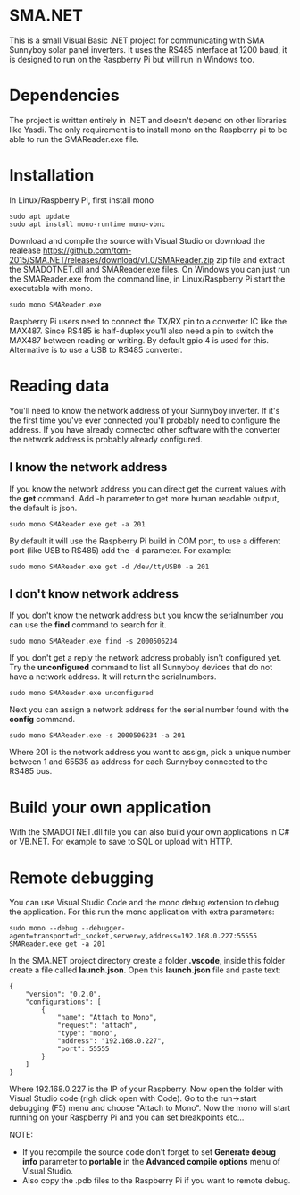 # SMA.NET
This is a small Visual Basic .NET project for communicating with SMA Sunnyboy solar panel inverters. It uses the RS485 interface at 1200 baud, it is designed to run on the Raspberry Pi but will run in Windows too.

# Dependencies
The project is written entirely in .NET and doesn't depend on other libraries like Yasdi. The only requirement is to install mono on the Raspberry pi to be able to run the SMAReader.exe file.

# Installation
In Linux/Raspberry Pi, first install mono

```
sudo apt update
sudo apt install mono-runtime mono-vbnc
```

Download and compile the source with Visual Studio or download the realease https://github.com/tom-2015/SMA.NET/releases/download/v1.0/SMAReader.zip zip file and extract the SMADOTNET.dll and SMAReader.exe files.
On Windows you can just run the SMAReader.exe from the command line, in Linux/Raspberry Pi start the executable with mono.

```
sudo mono SMAReader.exe
```

Raspberry Pi users need to connect the TX/RX pin to a converter IC like the MAX487. Since RS485 is half-duplex you'll also need a pin to switch the MAX487 between reading or writing. By default gpio 4 is used for this. Alternative is to use a USB to RS485 converter.

# Reading data
You'll need to know the network address of your Sunnyboy inverter. If it's the first time you've ever connected you'll probably need to configure the address. If you have already connected other software with the converter the network address is probably already configured.

## I know the network address
If you know the network address you can direct get the current values with the **get** command. Add -h parameter to get more human readable output, the default is json.

```
sudo mono SMAReader.exe get -a 201
```

By default it will use the Raspberry Pi build in COM port, to use a different port (like USB to RS485) add the -d parameter. For example:

```
sudo mono SMAReader.exe get -d /dev/ttyUSB0 -a 201
```

## I don't know network address
If you don't know the network address but you know the serialnumber you can use the **find** command to search for it.

```
sudo mono SMAReader.exe find -s 2000506234
```

If you don't get a reply the network address probably isn't configured yet. Try the **unconfigured** command to list all Sunnyboy devices that do not have a network address. It will return the serialnumbers.

```
sudo mono SMAReader.exe unconfigured
```

Next you can assign a network address for the serial number found with the **config** command.

```
sudo mono SMAReader.exe -s 2000506234 -a 201
```
Where 201 is the network address you want to assign, pick a unique number between 1 and 65535 as address for each Sunnyboy connected to the RS485 bus.

# Build your own application
With the SMADOTNET.dll file you can also build your own applications in C# or VB.NET. For example to save to SQL or upload with HTTP.

# Remote debugging
You can use Visual Studio Code and the mono debug extension to debug the application. For this run the mono application with extra parameters:

```
sudo mono --debug --debugger-agent=transport=dt_socket,server=y,address=192.168.0.227:55555 SMAReader.exe get -a 201
```

In the SMA.NET project directory create a folder **.vscode**, inside this folder create a file called **launch.json**. Open this **launch.json** file and paste text:

```
{
    "version": "0.2.0",
    "configurations": [
        {
            "name": "Attach to Mono",
            "request": "attach",
            "type": "mono",
            "address": "192.168.0.227",
            "port": 55555
        }
    ]
}
```

Where 192.168.0.227 is the IP of your Raspberry. Now open the folder with Visual Studio code (righ click open with Code). Go to the run->start debugging (F5) menu and choose "Attach to Mono". Now the mono will start running on your Raspberry Pi and you can set breakpoints etc...

NOTE: 
- If you recompile the source code don't forget to set **Generate debug info** parameter to **portable** in the **Advanced compile options** menu of Visual Studio. 
- Also copy the .pdb files to the Raspberry Pi if you want to remote debug.